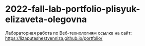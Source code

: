 # 2022-fall-lab-portfolio-plisyuk-elizaveta-olegovna
Лабораторная работа по Веб-технологиям
ссылка на сайт: https://lizaputeshestvenniza.github.io/portfolio/
